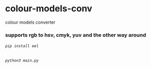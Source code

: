 # colour-models-conv
colour models converter 
### supports rgb to hsv, cmyk, yuv and the other way around

###### `pip install eel`
###### `python3 main.py` 
